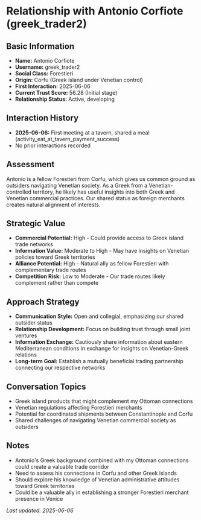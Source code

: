 # Relationship with Antonio Corfiote (greek_trader2)

## Basic Information
- **Name:** Antonio Corfiote
- **Username:** greek_trader2
- **Social Class:** Forestieri
- **Origin:** Corfu (Greek island under Venetian control)
- **First Interaction:** 2025-06-06
- **Current Trust Score:** 56.28 (Initial stage)
- **Relationship Status:** Active, developing

## Interaction History
- **2025-06-06:** First meeting at a tavern, shared a meal (activity_eat_at_tavern_payment_success)
- No prior interactions recorded

## Assessment
Antonio is a fellow Forestieri from Corfu, which gives us common ground as outsiders navigating Venetian society. As a Greek from a Venetian-controlled territory, he likely has useful insights into both Greek and Venetian commercial practices. Our shared status as foreign merchants creates natural alignment of interests.

## Strategic Value
- **Commercial Potential:** High - Could provide access to Greek island trade networks
- **Information Value:** Moderate to High - May have insights on Venetian policies toward Greek territories
- **Alliance Potential:** High - Natural ally as fellow Forestieri with complementary trade routes
- **Competition Risk:** Low to Moderate - Our trade routes likely complement rather than compete

## Approach Strategy
- **Communication Style:** Open and collegial, emphasizing our shared outsider status
- **Relationship Development:** Focus on building trust through small joint ventures
- **Information Exchange:** Cautiously share information about eastern Mediterranean conditions in exchange for insights on Venetian-Greek relations
- **Long-term Goal:** Establish a mutually beneficial trading partnership connecting our respective networks

## Conversation Topics
- Greek island products that might complement my Ottoman connections
- Venetian regulations affecting Forestieri merchants
- Potential for coordinated shipments between Constantinople and Corfu
- Shared challenges of navigating Venetian commercial society as outsiders

## Notes
- Antonio's Greek background combined with my Ottoman connections could create a valuable trade corridor
- Need to assess his connections in Corfu and other Greek islands
- Should explore his knowledge of Venetian administrative attitudes toward Greek territories
- Could be a valuable ally in establishing a stronger Forestieri merchant presence in Venice

*Last updated: 2025-06-06*
